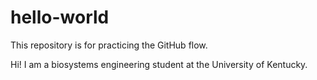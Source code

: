 # hello-world
This repository is for practicing the GitHub flow.

Hi! I am a biosystems engineering student at the University of Kentucky.
